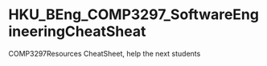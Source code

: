 # HKU_BEng_COMP3297_SoftwareEngineeringCheatSheat
COMP3297Resources CheatSheet, help the next students
